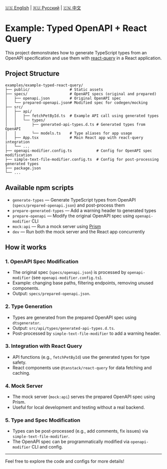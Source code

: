 [🇺🇸 English](./README.md) | [🇷🇺 Русский](./README-ru.md)  | [🇨🇳 中文](./README-zh.md)


# Example: Typed OpenAPI + React Query

This project demonstrates how to generate TypeScript types from an OpenAPI specification and use them with [react-query](https://tanstack.com/query/latest) in a React application.

## Project Structure

```
examples/example-typed-react-query/
├── public/                  # Static assets
├── specs/                   # OpenAPI specs (original and prepared)
│   ├── openapi.json         # Original OpenAPI spec
│   └── prepared-openapi.json# Modified spec for codegen/mocking
├── src/
│   ├── api/
│   │   ├── fetchPetById.ts  # Example API call using generated types
│   │   └── types/
│   │       ├── generated-api-types.d.ts # Generated types from OpenAPI
│   │       └── models.ts    # Type aliases for app usage
│   ├── App.tsx              # Main React app with react-query integration
│   └── ...
├── openapi-modifier.config.ts           # Config for OpenAPI spec modification
├── simple-text-file-modifier.config.ts  # Config for post-processing generated types
├── package.json
└── ...
```

## Available npm scripts

- `generate-types` — Generate TypeScript types from OpenAPI (`specs/prepared-openapi.json`) and post-process them
- `prepare-generated-types` — Add a warning header to generated types
- `prepare-openapi` — Modify the original OpenAPI spec using `openapi-modifier` CLI
- `mock:api` — Run a mock server using [Prism](https://github.com/stoplightio/prism)
- `dev` — Run both the mock server and the React app concurrently

## How it works

### 1. OpenAPI Spec Modification
- The original spec (`specs/openapi.json`) is processed by `openapi-modifier` (see `openapi-modifier.config.ts`).
- Example: changing base paths, filtering endpoints, removing unused components.
- Output: `specs/prepared-openapi.json`.

### 2. Type Generation
- Types are generated from the prepared OpenAPI spec using `dtsgenerator`.
- Output: `src/api/types/generated-api-types.d.ts`.
- Post-processed by `simple-text-file-modifier` to add a warning header.

### 3. Integration with React Query
- API functions (e.g., `fetchPetById`) use the generated types for type safety.
- React components use `@tanstack/react-query` for data fetching and caching.

### 4. Mock Server
- The mock server (`mock:api`) serves the prepared OpenAPI spec using Prism.
- Useful for local development and testing without a real backend.

### 5. Type and Spec Modification
- Types can be post-processed (e.g., add comments, fix issues) via `simple-text-file-modifier`.
- The OpenAPI spec can be programmatically modified via `openapi-modifier` CLI and config.

---

Feel free to explore the code and configs for more details! 